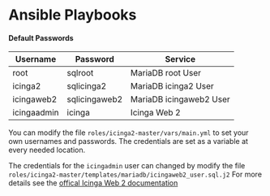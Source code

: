 # Ansible Playbooks

#### Default Passwords

|	Username	|	Password	|	Service		 		|
|	---			|	---			|	---			 		|
| root			| sqlroot			| MariaDB root User 		|
| icinga2			| sqlicinga2		| MariaDB icinga2 User 	    	|
| icingaweb2		| sqlicingaweb2	| MariaDB icingaweb2 User	|
| icingaadmin		| icinga			| Icinga Web 2				|

You can modify the file `roles/icinga2-master/vars/main.yml` to set your own usernames and passwords. The credentials are set as a variable at every needed location. 

The credentials for the `icingadmin` user can changed by modify the file `roles/icinga2-master/templates/mariadb/icingaweb2_user.sql.j2` For more details see the [offical Icinga Web 2 documentation](https://github.com/Icinga/icingaweb2/blob/master/doc/05-Authentication.md) 